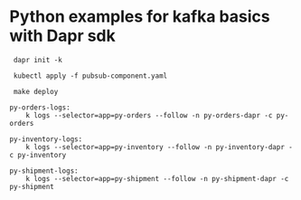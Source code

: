 
# Python examples for kafka basics with Dapr sdk


``` 
 dapr init -k
```

```
 kubectl apply -f pubsub-component.yaml
```

```
 make deploy
```
```
py-orders-logs:
 	k logs --selector=app=py-orders --follow -n py-orders-dapr -c py-orders

py-inventory-logs:
 	k logs --selector=app=py-inventory --follow -n py-inventory-dapr -c py-inventory

py-shipment-logs:
 	k logs --selector=app=py-shipment --follow -n py-shipment-dapr -c py-shipment
```